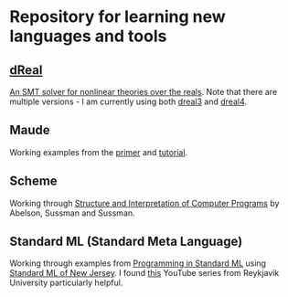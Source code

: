 Repository for learning new languages and tools
=

## [dReal][dReal_github]
[An SMT solver for nonlinear theories over the reals][dReal_paper]. Note that there are multiple versions - I am currently using both [dreal3][dReal3] and [dreal4][dReal4]. 

[dReal_github]: http://dreal.github.io/
[dReal_paper]: http://www.cs.cmu.edu/~sicung/papers/dReal.pdf
[dReal3]: https://github.com/dreal/dreal3
[dReal4]: https://github.com/dreal/dreal4

## Maude
Working examples from the [primer][primer_url] and [tutorial][tutorial_url].

[primer_url]: http://maude.cs.uiuc.edu/primer/maude-primer.pdf
[tutorial_url]: http://maude.cs.uiuc.edu/maude1/tutorial/

## Scheme
Working through [Structure and Interpretation of Computer Programs][sicp] by Abelson, Sussman and Sussman.

[sicp]: https://mitpress.mit.edu/sicp/

## Standard ML (Standard Meta Language)
Working through examples from [Programming in Standard ML][progML] using [Standard ML of New Jersey][SMLNJ]. I found [this][SMLRU] YouTube series from Reykjavik University particularly helpful.

[progML]: http://www.cs.cmu.edu/~rwh/isml/book.pdf
[SMLNJ]: https://www.smlnj.org/
[SMLRU]: https://www.youtube.com/watch?v=2sqjUWGGzTo
